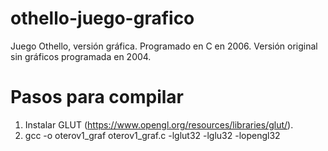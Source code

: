 # othello-juego-grafico
Juego Othello, versión gráfica. Programado en C en 2006. Versión original sin gráficos programada en 2004.

# Pasos para compilar
1. Instalar GLUT (https://www.opengl.org/resources/libraries/glut/).
2. gcc -o oterov1_graf oterov1_graf.c -lglut32 -lglu32 -lopengl32
